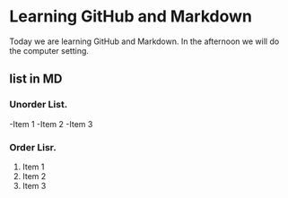 # Learning GitHub and Markdown

Today we are learning GitHub and Markdown. In the afternoon we will do the computer setting.

##  list in MD

###  Unorder List.
  -Item 1
  -Item 2
  -Item 3

### Order Lisr.
1.  Item 1
2.  Item 2
3.  Item 3
